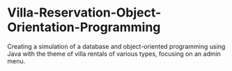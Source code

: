 # Villa-Reservation-Object-Orientation-Programming
 Creating a simulation of a database and object-oriented programming using Java with the theme of villa rentals of various types, focusing on an admin menu.
